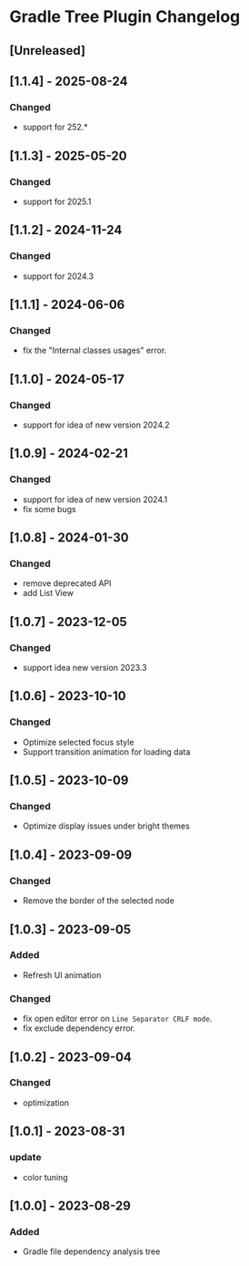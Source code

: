 <!-- Keep a Changelog guide -> https://keepachangelog.com -->

# Gradle Tree Plugin Changelog

## [Unreleased]

## [1.1.4] - 2025-08-24

### Changed

- support for 252.*

## [1.1.3] - 2025-05-20

### Changed

- support for 2025.1


## [1.1.2] - 2024-11-24

### Changed

- support for 2024.3

## [1.1.1] - 2024-06-06

### Changed

- fix the "Internal classes usages" error. 

## [1.1.0] - 2024-05-17

### Changed

- support for idea of new version 2024.2

## [1.0.9] - 2024-02-21

### Changed

- support for idea of new version 2024.1
- fix some bugs

## [1.0.8] - 2024-01-30

### Changed

- remove deprecated API
- add List View

## [1.0.7] - 2023-12-05

### Changed

- support idea new version 2023.3

## [1.0.6] - 2023-10-10

### Changed

- Optimize selected focus style
- Support transition animation for loading data

## [1.0.5] - 2023-10-09

### Changed

- Optimize display issues under bright themes

## [1.0.4] - 2023-09-09

### Changed

- Remove the border of the selected node

## [1.0.3] - 2023-09-05

### Added

- Refresh UI animation

### Changed

- fix open editor error on `Line Separator CRLF mode`.
- fix exclude dependency error.

## [1.0.2] - 2023-09-04

### Changed

- optimization

## [1.0.1] - 2023-08-31

### update

- color tuning

## [1.0.0] - 2023-08-29

### Added

- Gradle file dependency analysis tree
